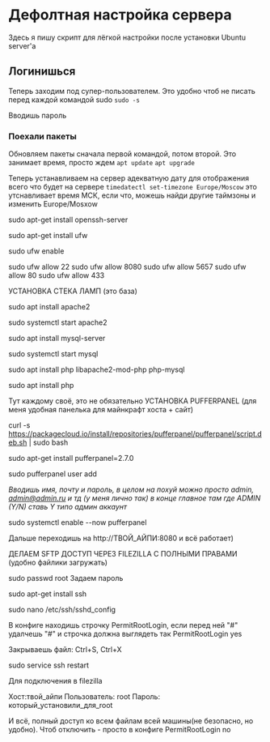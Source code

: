 # Дефолтная настройка сервера
Здесь я пишу скрипт для лёгкой настройки после установки Ubuntu server'a

## Логинишься
Теперь заходим под супер-пользователем. Это удобно чтоб не писать перед каждой командой sudo
```sudo -s```

Вводишь пароль

### Поехали пакеты
Обновляем пакеты сначала первой командой, потом второй. Это занимает время, просто ждем
```apt update```
```apt upgrade```

Теперь устанавливаем на сервер адекватную дату для отображения всего что будет на сервере
```timedatectl set-timezone Europe/Moscow``` это утснавливает время МСК, если что, можешь найди другие таймзоны и изменить Europe/Mosxow

sudo apt-get install openssh-server

sudo apt-get install ufw

sudo ufw enable

sudo ufw allow 22
sudo ufw allow 8080
sudo ufw allow 5657
sudo ufw allow 80
sudo ufw allow 433

УСТАНОВКА СТЕКА ЛАМП (это база)

sudo apt install apache2

sudo systemctl start apache2

sudo apt install mysql-server

sudo systemctl start mysql

sudo apt install php libapache2-mod-php php-mysql

sudo apt install php

Тут каждому своё, это не обязательно УСТАНОВКА PUFFERPANEL (для меня удобная панелька для майнкрафт хоста + сайт)

curl -s https://packagecloud.io/install/repositories/pufferpanel/pufferpanel/script.deb.sh | sudo bash

sudo apt-get install pufferpanel=2.7.0

sudo pufferpanel user add

*Вводишь имя, почту и пароль, в целом на похуй можно просто admin, admin@admin.ru и тд (у меня лично так) в конце главное там где ADMIN (Y/N) ставь Y типо админ аккаунт*

sudo systemctl enable --now pufferpanel

Дальше переходишь на http://ТВОЙ_АЙПИ:8080 и всё работает)


ДЕЛАЕМ SFTP ДОСТУП ЧЕРЕЗ FILEZILLA С ПОЛНЫМИ ПРАВАМИ (удобно файлики загружать)

sudo passwd root
Задаем пароль

sudo apt-get install ssh

sudo nano /etc/ssh/sshd_config

В конфиге находишь строчку PermitRootLogin, если перед ней "#" удалчешь "#" и строчка должна выглядеть так PermitRootLogin yes

Закрываешь файл: Ctrl+S, Ctrl+X

sudo service ssh restart

Для подключения в filezilla

Хост:твой_айпи
Пользователь: root
Пароль: который_установили_для_root

И всё, полный доступ ко всем файлам всей машины(не безопасно, но удобно). Чтоб отключить - просто в конфиге PermitRootLogin no
